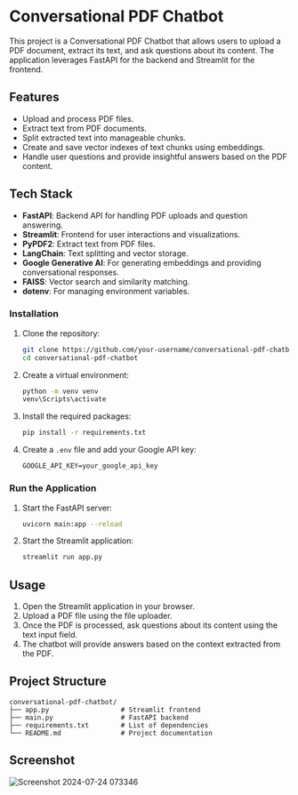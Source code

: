 # Conversational PDF Chatbot

This project is a Conversational PDF Chatbot that allows users to upload a PDF document, extract its text, and ask questions about its content. The application leverages FastAPI for the backend and Streamlit for the frontend.

## Features

- Upload and process PDF files.
- Extract text from PDF documents.
- Split extracted text into manageable chunks.
- Create and save vector indexes of text chunks using embeddings.
- Handle user questions and provide insightful answers based on the PDF content.

## Tech Stack

- **FastAPI**: Backend API for handling PDF uploads and question answering.
- **Streamlit**: Frontend for user interactions and visualizations.
- **PyPDF2**: Extract text from PDF files.
- **LangChain**: Text splitting and vector storage.
- **Google Generative AI**: For generating embeddings and providing conversational responses.
- **FAISS**: Vector search and similarity matching.
- **dotenv**: For managing environment variables.

### Installation

1. Clone the repository:
    ```sh
    git clone https://github.com/your-username/conversational-pdf-chatbot.git
    cd conversational-pdf-chatbot
    ```

2. Create a virtual environment:
    ```sh
    python -m venv venv
    venv\Scripts\activate
    ```

3. Install the required packages:
    ```sh
    pip install -r requirements.txt
    ```

4. Create a `.env` file and add your Google API key:
    ```
    GOOGLE_API_KEY=your_google_api_key
    ```

### Run the Application

1. Start the FastAPI server:
    ```sh
    uvicorn main:app --reload
    ```

2. Start the Streamlit application:
    ```sh
    streamlit run app.py
    ```

## Usage

1. Open the Streamlit application in your browser.
2. Upload a PDF file using the file uploader.
3. Once the PDF is processed, ask questions about its content using the text input field.
4. The chatbot will provide answers based on the context extracted from the PDF.

## Project Structure

```plaintext
conversational-pdf-chatbot/
├── app.py                  # Streamlit frontend
├── main.py                 # FastAPI backend
├── requirements.txt        # List of dependencies
└── README.md               # Project documentation
```
## Screenshot

![Screenshot 2024-07-24 073346](https://github.com/user-attachments/assets/702b6755-ad57-42b9-90f4-1f0e2e45a43d)
